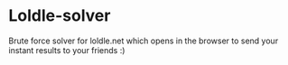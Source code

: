 # Loldle-solver
Brute force solver for loldle.net which opens in the browser to send your instant results to your friends :)
